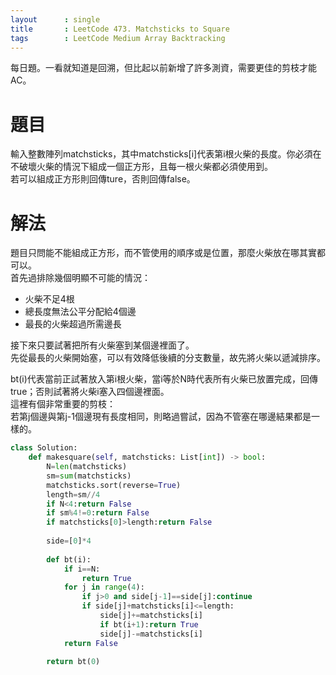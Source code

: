```yaml
--- 
layout      : single
title       : LeetCode 473. Matchsticks to Square
tags        : LeetCode Medium Array Backtracking
---
```

每日題。一看就知道是回溯，但比起以前新增了許多測資，需要更佳的剪枝才能AC。  

# 題目
輸入整數陣列matchsticks，其中matchsticks[i]代表第i根火柴的長度。你必須在不破壞火柴的情況下組成一個正方形，且每一根火柴都必須使用到。  
若可以組成正方形則回傳ture，否則回傳false。

# 解法
題目只問能不能組成正方形，而不管使用的順序或是位置，那麼火柴放在哪其實都可以。  
首先過排除幾個明顯不可能的情況：  
- 火柴不足4根  
- 總長度無法公平分配給4個邊  
- 最長的火柴超過所需邊長  

接下來只要試著把所有火柴塞到某個邊裡面了。  
先從最長的火柴開始塞，可以有效降低後續的分支數量，故先將火柴以遞減排序。  

bt(i)代表當前正試著放入第i根火柴，當i等於N時代表所有火柴已放置完成，回傳true；否則試著將火柴i塞入四個邊裡面。  
這裡有個非常重要的剪枝：  
若第j個邊與第j-1個邊現有長度相同，則略過嘗試，因為不管塞在哪邊結果都是一樣的。  

```python
class Solution:
    def makesquare(self, matchsticks: List[int]) -> bool:
        N=len(matchsticks)
        sm=sum(matchsticks)
        matchsticks.sort(reverse=True)
        length=sm//4
        if N<4:return False
        if sm%4!=0:return False
        if matchsticks[0]>length:return False
        
        side=[0]*4
        
        def bt(i):
            if i==N:
                return True
            for j in range(4):
                if j>0 and side[j-1]==side[j]:continue
                if side[j]+matchsticks[i]<=length:
                    side[j]+=matchsticks[i]
                    if bt(i+1):return True
                    side[j]-=matchsticks[i]
            return False
            
        return bt(0)
```
